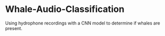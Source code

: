 # Whale-Audio-Classification
Using hydrophone recordings with a CNN model to determine if whales are present.
